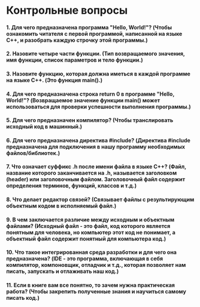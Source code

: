 # Контрольные вопросы

#### 1. Для чего предназначена программа "Hello, World!"? (Чтобы ознакомить читателя с первой программой, написанной на языке C++, и разобрать каждую строчку этой программы.)

#### 2. Назовите четыре части функции. (Тип возвращаемого значения, имя функции, список параметров и тело функции.)

#### 3. Назовите функцию, которая должна иметься в каждой программе на языке C++. (Это функция main().)

#### 4. Для чего предназначена строка return 0 в программе "Hello, World!"? (Возвращаемое значение функции main() может использоваться для проверки успешности выполнения программы.)

#### 5. Для чего предназначен компилятор? (Чтобы транслировать исходный код в машинный.)

#### 6. Для чего предназначена директива #include? (Директива #include предназначена для подключения в нашу программу необходимых файлов/библиотек.)

#### 7. Что означает суффикс .h после имени файла в языке C++? (Файл, название которого заканчивается на .h, называется заголовком (header) или заголовочным файлом. Заголовочный файл содержит определения терминов, функций, классов и т.д.)

#### 8. Что делает редактор связей? (Связывает файлы с результирующим объектным кодом в исполняемый файл.)

#### 9. В чем заключается различие между исходным и объектным файлами? (Исходный файл - это файл, код которого является понятным для человека, но компьютер этот код не понимает, а объектный файл содержит понятный для компьютера код.)

#### 10. Что такое интегрированная среда разработки и для чего она предназначена? (IDE - это программа, включающая в себя компилятор, компоновщик, отладчик и т.д., которая позволяет нам писать, запускать и отлаживать наш код.)

#### 11. Если в книге вам все понятно, то зачем нужна практическая работа? (Чтобы закрепить полученные знания и научиться самому писать код.)